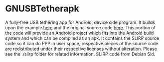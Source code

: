 GNUSBTetherapk
==============

A fully-free USB tethering app for Android, device side program. It builds upon
the example [here](https://ajasmin.wordpress.com/2011/07/24/android-usb-tethering-with-a-linux-pc/)
and the original source code [here](https://github.com/ajasmin/android-linux-tethering).
This portion of the code will provide an Android project which fits into the 
Android build system and which can be compiled as an apk. It contains the SLIRP 
source code so it can do PPP in user space, respective pieces of the source code
are redistributed under their respective licenses without alteration. Please
see the ./slirp folder for related information. SLIRP code from Debian Sid.